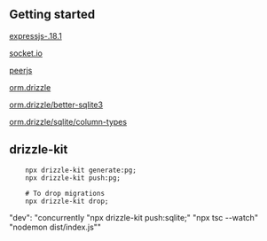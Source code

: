 ## Getting started

[expressjs-.18.1](https://expressjs.com/)

[socket.io](https://socket.io/)

[peerjs](https://peerjs.com/)

[orm.drizzle](https://orm.drizzle.team/)

[orm.drizzle/better-sqlite3](https://orm.drizzle.team/docs/quick-sqlite/better-sqlite3)

[orm.drizzle/sqlite/column-types](https://orm.drizzle.team/docs/column-types/sqlite)

## drizzle-kit
```
    npx drizzle-kit generate:pg;
    npx drizzle-kit push:pg;

    # To drop migrations
    npx drizzle-kit drop;
```

"dev": "concurrently \"npx drizzle-kit push:sqlite;\" \"npx tsc --watch\" \"nodemon dist/index.js\""
